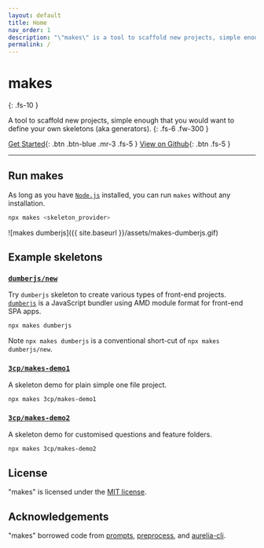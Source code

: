 ```yaml
---
layout: default
title: Home
nav_order: 1
description: "\"makes\" is a tool to scaffold new projects, simple enough that you would want to define your own skeletons (aka generators)."
permalink: /
---
```


# makes
{: .fs-10 }

A tool to scaffold new projects, simple enough that you would want to define your own skeletons (aka generators).
{: .fs-6 .fw-300 }

[Get Started](./get-started){: .btn .btn-blue .mr-3 .fs-5 } [View on Github](https://github.com/3cp/makes){: .btn .fs-5 }

---

## Run makes

As long as you have [`Node.js`](https://nodejs.org) installed, you can run `makes` without any installation.

```bash
npx makes <skeleton_provider>
```

![makes dumberjs]({{ site.baseurl }}/assets/makes-dumberjs.gif)

## Example skeletons

### [`dumberjs/new`](https://github.com/dumberjs/new)

Try `dumberjs` skeleton to create various types of front-end projects. [`dumberjs`](https://github.com/dumberjs/dumber) is a JavaScript bundler using AMD module format for front-end SPA apps.

```bash
npx makes dumberjs
```

Note `npx makes dumberjs` is a conventional short-cut of `npx makes dumberjs/new`.

### [`3cp/makes-demo1`](https://github.com/3cp/makes-demo1)

A skeleton demo for plain simple one file project.

```bash
npx makes 3cp/makes-demo1
```

### [`3cp/makes-demo2`](https://github.com/3cp/makes-demo2)

A skeleton demo for customised questions and feature folders.
```bash
npx makes 3cp/makes-demo2
```

## License

"makes" is licensed under the [MIT license](https://github.com/3cp/makes/blob/master/LICENSE).

## Acknowledgements

"makes" borrowed code from [prompts](https://github.com/terkelg/prompts), [preprocess](https://github.com/jsoverson/preprocess), and [aurelia-cli](https://github.com/aurelia/cli).
